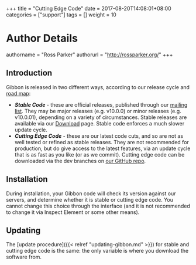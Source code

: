 +++
title = "Cutting Edge Code"
date = 2017-08-20T14:08:01+08:00
categories = ["support"]
tags = []
weight = 10
# Author Details
authorname = "Ross Parker"
authorurl = "http://rossparker.org/"
+++

## Introduction

Gibbon is released in two different ways, according to our release cycle and [road map](https://gibbonedu.org/support/developers/gibbon-road-map/):

*   ___Stable Code___ - these are official releases, published through our [mailing list](https://gibbonedu.org/support/). They may be major releases (e.g. v10.0.0) or minor releases (e.g. v10.0.01), depending on a variety of circumstances. Stable releases are available via our [Download](https://gibbonedu.org/download/) page. Stable code enforces a much slower update cycle.
*   ___Cutting Edge Code___ - these are our latest code cuts, and so are not as well tested or refined as stable releases. They are not recommended for production, but do give access to the latest features, via an update cycle that is as fast as you like (or as we commit). Cutting edge code can be downloaded via the dev branches on [our GitHub repo](https://github.com/GibbonEdu/core).

## Installation

During installation, your Gibbon code will check its version against our servers, and determine whether it is stable or cutting edge code. You cannot change this choice through the interface (and it is not recommended to change it via Inspect Element or some other means).

## Updating

The [update procedure]({{< relref "updating-gibbon.md" >}}) for stable and cutting edge code is the same: the only variable is where you download the software from.
